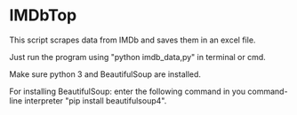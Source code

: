 # IMDbTop
This script  scrapes data from IMDb and saves them in an excel file.

Just run the program using "python imdb_data,py" in terminal or cmd.

Make sure python 3 and BeautifulSoup are installed.

For installing BeautifulSoup: enter the following command in you command-line interpreter "pip install beautifulsoup4".
